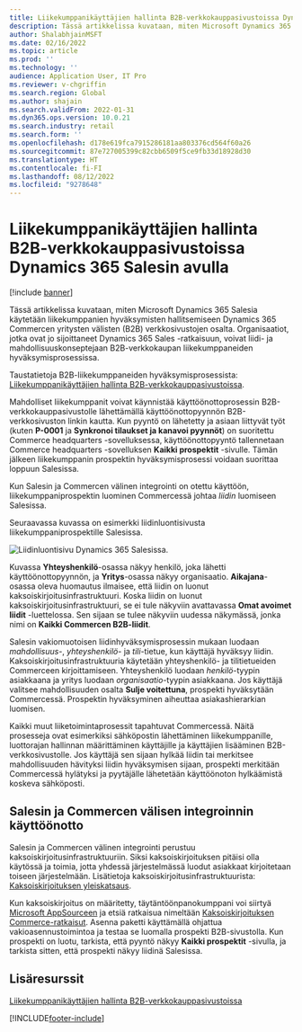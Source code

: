 ```yaml
---
title: Liikekumppanikäyttäjien hallinta B2B-verkkokauppasivustoissa Dynamics 365 Salesin avulla
description: Tässä artikkelissa kuvataan, miten Microsoft Dynamics 365 Salesia käytetään liikekumppanien hyväksymisten hallitsemiseen Dynamics 365 Commercen yritysten välisten (B2B) verkkosivustojen osalta.
author: ShalabhjainMSFT
ms.date: 02/16/2022
ms.topic: article
ms.prod: ''
ms.technology: ''
audience: Application User, IT Pro
ms.reviewer: v-chgriffin
ms.search.region: Global
ms.author: shajain
ms.search.validFrom: 2022-01-31
ms.dyn365.ops.version: 10.0.21
ms.search.industry: retail
ms.search.form: ''
ms.openlocfilehash: d178e619fca7915286181aa803376cd564f60a26
ms.sourcegitcommit: 87e727005399c82cbb6509f5ce9fb33d18928d30
ms.translationtype: HT
ms.contentlocale: fi-FI
ms.lasthandoff: 08/12/2022
ms.locfileid: "9278648"
---
```

# <a name="manage-business-partner-users-on-b2b-e-commerce-websites-using-dynamics-365-sales"></a>Liikekumppanikäyttäjien hallinta B2B-verkkokauppasivustoissa Dynamics 365 Salesin avulla

[!include [banner](../../includes/banner.md)]

Tässä artikkelissa kuvataan, miten Microsoft Dynamics 365 Salesia käytetään liikekumppanien hyväksymisten hallitsemiseen Dynamics 365 Commercen yritysten välisten (B2B) verkkosivustojen osalta. Organisaatiot, jotka ovat jo sijoittaneet Dynamics 365 Sales -ratkaisuun, voivat liidi- ja mahdollisuuskonseptejaan B2B-verkkokaupan liikekumppaneiden hyväksymisprosessissa.

Taustatietoja B2B-liikekumppaneiden hyväksymisprosessista: [Liikekumppanikäyttäjien hallinta B2B-verkkokauppasivustoissa](manage-b2b-users.md).

Mahdolliset liikekumppanit voivat käynnistää käyttöönottoprosessin B2B-verkkokauppasivustolle lähettämällä käyttöönottopyynnön B2B-verkkosivuston linkin kautta. Kun pyyntö on lähetetty ja asiaan liittyvät työt (kuten **P-0001** ja **Synkronoi tilaukset ja kanavoi pyynnöt**) on suoritettu Commerce headquarters -sovelluksessa, käyttöönottopyyntö tallennetaan Commerce headquarters -sovelluksen **Kaikki prospektit** -sivulle. Tämän jälkeen liikekumppanin prospektin hyväksymisprosessi voidaan suorittaa loppuun Salesissa.

Kun Salesin ja Commercen välinen integrointi on otettu käyttöön, liikekumppaniprospektin luominen Commercessä johtaa *liidin* luomiseen Salesissa.

Seuraavassa kuvassa on esimerkki liidinluontisivusta liikekumppaniprospektille Salesissa.

![Liidinluontisivu Dynamics 365 Salesissa.](../media/LeadInSales.png)

Kuvassa **Yhteyshenkilö**-osassa näkyy henkilö, joka lähetti käyttöönottopyynnön, ja **Yritys**-osassa näkyy organisaatio. **Aikajana**-osassa oleva huomautus ilmaisee, että liidin on luonut kaksoiskirjoitusinfrastruktuuri. Koska liidin on luonut kaksoiskirjoitusinfrastruktuuri, se ei tule näkyviin avattavassa **Omat avoimet liidit** -luettelossa. Sen sijaan se tulee näkyviin uudessa näkymässä, jonka nimi on **Kaikki Commercen B2B-liidit**.

Salesin vakiomuotoisen liidinhyväksymisprosessin mukaan luodaan *mahdollisuus*-, *yhteyshenkilö*- ja *tili*-tietue, kun käyttäjä hyväksyy liidin. Kaksoiskirjoitusinfrastruktuuria käytetään yhteyshenkilö- ja tilitietueiden Commerceen kirjoittamiseen. Yhteyshenkilö luodaan *henkilö*-tyypin asiakkaana ja yritys luodaan *organisaatio*-tyypin asiakkaana. Jos käyttäjä valitsee mahdollisuuden osalta **Sulje voitettuna**, prospekti hyväksytään Commercessä. Prospektin hyväksyminen aiheuttaa asiakashierarkian luomisen.

Kaikki muut liiketoimintaprosessit tapahtuvat Commercessä. Näitä prosesseja ovat esimerkiksi sähköpostin lähettäminen liikekumppanille, luottorajan hallinnan määrittäminen käyttäjille ja käyttäjien lisääminen B2B-verkkosivustolle. Jos käyttäjä sen sijaan hylkää liidin tai merkitsee mahdollisuuden hävityksi liidin hyväksymisen sijaan, prospekti merkitään Commercessä hylätyksi ja pyytäjälle lähetetään käyttöönoton hylkäämistä koskeva sähköposti.

## <a name="enable-integration-between-sales-and-commerce"></a>Salesin ja Commercen välisen integroinnin käyttöönotto

Salesin ja Commercen välinen integrointi perustuu kaksoiskirjoitusinfrastruktuuriin. Siksi kaksoiskirjoituksen pitäisi olla käytössä ja toimia, jotta yhdessä järjestelmässä luodut asiakkaat kirjoitetaan toiseen järjestelmään. Lisätietoja kaksoiskirjoitusinfrastruktuurista: [Kaksoiskirjoituksen yleiskatsaus](/dynamics365/fin-ops-core/dev-itpro/data-entities/dual-write/dual-write-overview).

Kun kaksoiskirjoitus on määritetty, täytäntöönpanokumppani voi siirtyä [Microsoft AppSourceen](https://appsource.microsoft.com/) ja etsiä ratkaisua nimeltään [Kaksoiskirjoituksen Commerce-ratkaisut](https://partner.microsoft.com/dashboard/commercial-marketplace/offers/7ca1d8c9-dc79-4cb7-a82e-8dc96a25acca/overview). Asenna paketti käyttämällä ohjattua vakioasennustoimintoa ja testaa se luomalla prospekti B2B-sivustolla. Kun prospekti on luotu, tarkista, että pyyntö näkyy **Kaikki prospektit** -sivulla, ja tarkista sitten, että prospekti näkyy liidinä Salesissa.

## <a name="additional-resources"></a>Lisäresurssit

[Liikekumppanikäyttäjien hallinta B2B-verkkokauppasivustoissa](manage-b2b-users.md)

[!INCLUDE[footer-include](../../includes/footer-banner.md)]
